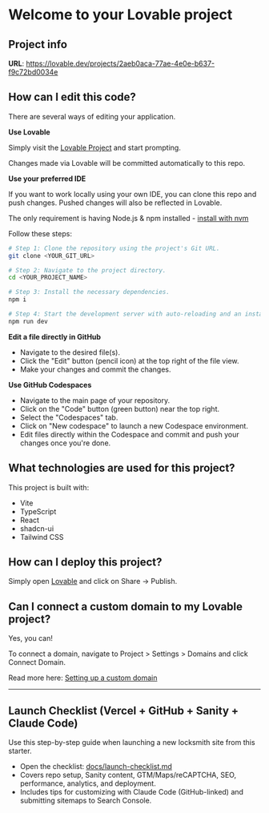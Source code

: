 # Welcome to your Lovable project

## Project info

**URL**: https://lovable.dev/projects/2aeb0aca-77ae-4e0e-b637-f9c72bd0034e

## How can I edit this code?

There are several ways of editing your application.

**Use Lovable**

Simply visit the [Lovable Project](https://lovable.dev/projects/2aeb0aca-77ae-4e0e-b637-f9c72bd0034e) and start prompting.

Changes made via Lovable will be committed automatically to this repo.

**Use your preferred IDE**

If you want to work locally using your own IDE, you can clone this repo and push changes. Pushed changes will also be reflected in Lovable.

The only requirement is having Node.js & npm installed - [install with nvm](https://github.com/nvm-sh/nvm#installing-and-updating)

Follow these steps:

```sh
# Step 1: Clone the repository using the project's Git URL.
git clone <YOUR_GIT_URL>

# Step 2: Navigate to the project directory.
cd <YOUR_PROJECT_NAME>

# Step 3: Install the necessary dependencies.
npm i

# Step 4: Start the development server with auto-reloading and an instant preview.
npm run dev
```

**Edit a file directly in GitHub**

- Navigate to the desired file(s).
- Click the "Edit" button (pencil icon) at the top right of the file view.
- Make your changes and commit the changes.

**Use GitHub Codespaces**

- Navigate to the main page of your repository.
- Click on the "Code" button (green button) near the top right.
- Select the "Codespaces" tab.
- Click on "New codespace" to launch a new Codespace environment.
- Edit files directly within the Codespace and commit and push your changes once you're done.

## What technologies are used for this project?

This project is built with:

- Vite
- TypeScript
- React
- shadcn-ui
- Tailwind CSS

## How can I deploy this project?

Simply open [Lovable](https://lovable.dev/projects/2aeb0aca-77ae-4e0e-b637-f9c72bd0034e) and click on Share -> Publish.

## Can I connect a custom domain to my Lovable project?

Yes, you can!

To connect a domain, navigate to Project > Settings > Domains and click Connect Domain.

Read more here: [Setting up a custom domain](https://docs.lovable.dev/tips-tricks/custom-domain#step-by-step-guide)

---

## Launch Checklist (Vercel + GitHub + Sanity + Claude Code)

Use this step-by-step guide when launching a new locksmith site from this starter.

- Open the checklist: [docs/launch-checklist.md](docs/launch-checklist.md)
- Covers repo setup, Sanity content, GTM/Maps/reCAPTCHA, SEO, performance, analytics, and deployment.
- Includes tips for customizing with Claude Code (GitHub-linked) and submitting sitemaps to Search Console.
